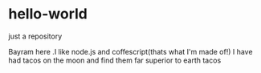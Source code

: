 # hello-world
just a repository

Bayram here .I like node.js and coffescript(thats what I'm made of!)
I have had tacos on the moon and find them far superior to earth tacos
